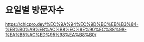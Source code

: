 # 요일별 방문자수


https://chicpro.dev/%EC%9A%94%EC%9D%BC%EB%B3%84-%EB%B0%A9%EB%AC%B8%EC%9E%90%EC%88%98-%EA%B5%AC%ED%95%98%EA%B8%B0/